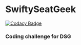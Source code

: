 # SwiftySeatGeek

[![Codacy Badge](https://api.codacy.com/project/badge/Grade/ae5dd3a8f4de4bb88c36a03919e5d30f)](https://app.codacy.com/gh/ronnie-codes/SwiftySeatGeek?utm_source=github.com&utm_medium=referral&utm_content=ronnie-codes/SwiftySeatGeek&utm_campaign=Badge_Grade_Settings)

### Coding challenge for DSG
